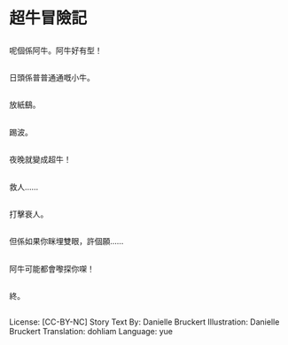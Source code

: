 # 超牛冒險記

##
呢個係阿牛。阿牛好有型！

##
日頭係普普通通嘅小牛。

##
放紙鷂。

##
踢波。

##
夜晚就變成超牛！

##
救人……

##
打擊衰人。

##
但係如果你眯埋雙眼，許個願……

##
阿牛可能都會嚟探你㗎！

##
終。

##
License: [CC-BY-NC]
Story Text By: Danielle Bruckert
Illustration: Danielle Bruckert
Translation: dohliam
Language: yue
